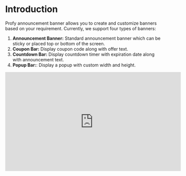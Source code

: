 # Introduction

Profy announcement banner allows you to create and customize banners based on your requirement. Currently, we support four types of banners:

1. **Announcement Banner:** Standard announcement banner which can be sticky or placed top or bottom of the screen.
2. **Coupon Bar:** Display coupon code along with offer text.
3. **Countdown Bar:** Display countdown timer with expiration date along with announcement text.
4. **Popup Bar:**: Display a popup with custom width and height.

<iframe width="560" height="315" src="https://www.youtube.com/embed/vENCwzlfhWw" title="YouTube video player" frameborder="0" allow="accelerometer; autoplay; clipboard-write; encrypted-media; gyroscope; picture-in-picture; web-share" allowfullscreen></iframe>